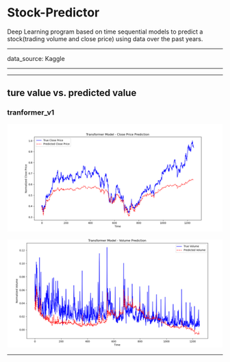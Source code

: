 # Stock-Predictor
Deep Learning program based on time sequential models to predict a stock(trading volume and close price) using data over the past years.

---
data_source: Kaggle

---

---
## ture value vs. predicted value

### tranformer_v1
![alt text](<pic/transformer_v1/close price.png>)

![alt text](pic/transformer_v1/volumn.png)

---
